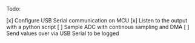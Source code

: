 Todo:

 [x] Configure USB Serial communication on MCU 
 [x] Listen to the output with a python script 
 [ ] Sample ADC with continous sampling and DMA
 [ ] Send values over via USB Serial to be logged